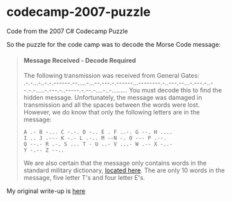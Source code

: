 # codecamp-2007-puzzle
Code from the 2007 C# Codecamp Puzzle

So the puzzle for the code camp was to decode the Morse Code message:  

> #### Message Received - Decode Required
> 
> The following transmission was received from General Gates:  
>     .-.-...-..-.-.------.--.....-...--.---.-.------...--------.-..---.--...-.---.-..--.-.-.....-.---.-..-----.-.--.-....-..-.........
> You must decode this to find the hidden message. Unfortunately, the message was damaged in transmission and all the spaces between the words were lost. However, we do know that only the following letters are in the message:  
>  
>     A .- B -... C -.-. D -.. E . F ..-. G --. H ....  
>     I .. J .--- K -.- L .-.. M --N -. O --- P .--.  
>     Q --.- R .-. S ... T - U ..- V ...- W .-- X -..-  
>     Y -.-- Z --..
>
> We are also certain that the message only contains words in the standard military dictionary, [located here](https://github.com/simeonpilgrim/codecamp-2007-puzzle/blob/main/military_words.txt). The are only 10 words in the message, five letter T's and four letter E's.

My original write-up is [here](https://simeonpilgrim.com/blog/2007/11/05/code-camp-puzzle-reviewed/index.html)

